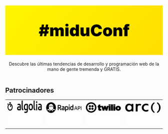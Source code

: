 <p align="center">
  <img src="assets/hero.png" alt="Astro logo">
  <br/><br/>
  Descubre las últimas tendencias de desarrollo y programación web de la mano de gente tremenda y GRATIS.
  <br/><br/>
</p>

## Patrocinadores

<table>
  <tbody>
    <tr>
      <td align="center"><a href="https://utm.io/udih1" target="_blank"><img width="147" height="40" src="assets/algolia.svg#gh-light-mode-only" alt="Algolia" /></a><a href="https://utm.io/udih1" target="_blank"><img width="147" height="40" src="assets/algolia-dark.svg#gh-dark-mode-only" alt="Algolia" />
      </a></td>
      <td align="center"><a href="https://midu.link/api" target="_blank"><img width="150" height="34" src="assets/rapidapi.svg#gh-light-mode-only" alt="RapidApi" /></a><a href="https://midu.link/api"><img width="150" height="34" src="assets/rapidapi-dark.svg#gh-dark-mode-only" alt="RapidApi" />
      </a></td>
      <td align="center"><a href="https://www.twilio.com/referral/xdppiQ" target="_blank"><img width="150" height="34" src="assets/twilio.svg#gh-light-mode-only" alt="Twilio" /></a><a href="https://www.twilio.com/referral/xdppiQ"><img width="150" height="34" src="assets/twilio-dark.svg#gh-dark-mode-only" alt="Twilio" />
      </a></td>
      <td align="center"><a href="https://m.arc.dev/3mjfpME" target="_blank"><img width="150" height="34" src="assets/arc.svg#gh-light-mode-only" alt="Arc" /></a><a href="https://m.arc.dev/3mjfpME"><img width="150" height="34" src="assets/arc-dark.svg#gh-dark-mode-only" alt="Arc" />
      </a></td>
    </tr>
  </tbody>
</table>
